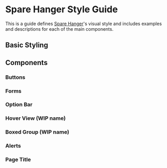# Spare Hanger Style Guide

This is a guide defines [Spare Hanger](http://sparehanger.com)'s visual style and includes examples and descriptions for each of the main components.

## Basic Styling

## Components

### Buttons

### Forms

### Option Bar

### Hover View (WIP name)

### Boxed Group (WIP name)

### Alerts

### Page Title